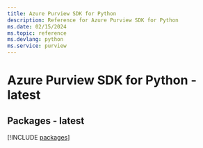 ```yaml
---
title: Azure Purview SDK for Python
description: Reference for Azure Purview SDK for Python
ms.date: 02/15/2024
ms.topic: reference
ms.devlang: python
ms.service: purview
---
```

# Azure Purview SDK for Python - latest
## Packages - latest
[!INCLUDE [packages](purview-index.md)]